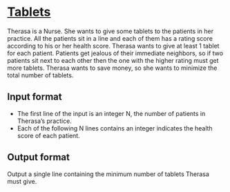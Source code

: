 # [Tablets][link]

Therasa is a Nurse. She wants to give some tablets to the patients in her practice. All the patients sit in a line and each of them has a rating score according to his or her health score. Therasa wants to give at least 1 tablet for each patient. Patients get jealous of their immediate neighbors, so if two patients sit next to each other then the one with the higher rating must get more tablets. Therasa wants to save money, so she wants to minimize the total number of tablets.

## Input format

- The first line of the input is an integer N, the number of patients in Therasa’s practice.
- Each of the following N lines contains an integer indicates the health score of each patient.

## Output format

Output a single line containing the minimum number of tablets Therasa must give.

[link]: https://www.hackerearth.com/practice/algorithms/dynamic-programming/introduction-to-dynamic-programming-1/practice-problems/algorithm/tablets/
